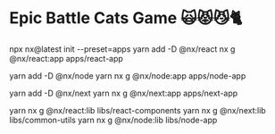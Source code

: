 # Epic Battle Cats Game 🙀😾😼🐈

npx nx@latest init --preset=apps
yarn add -D @nx/react
nx g @nx/react:app apps/react-app

yarn add -D @nx/node
yarn nx g @nx/node:app apps/node-app

yarn add -D @nx/next
yarn nx g @nx/next:app apps/next-app

yarn nx g @nx/react:lib libs/react-components
yarn nx g @nx/next:lib libs/common-utils
yarn nx g @nx/node:lib libs/node-app

